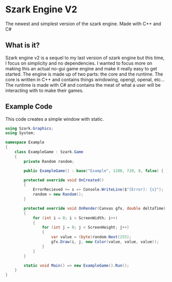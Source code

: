 # Szark Engine V2
The newest and simplest version of the szark engine. Made with C++ and C#

## What is it?
Szark engine v2 is a sequel to my last version of szark engine but this time, I focus on simplicity and no dependencies.
I wanted to focus more on making this an actual no-gui game engine and make it really easy to get started. The engine
is made up of two parts: the core and the runtime. The core is written in C++ and contains things windowing, opengl, openal, etc...
The runtime is made with C# and contains the meat of what a user will be interacting with to make their games.

## Example Code
This code creates a simple window with static.
```c#
using Szark.Graphics;
using System;

namespace Example
{
    class ExampleGame : Szark.Game
    {
        private Random random;

        public ExampleGame() : base("Example", 1280, 720, 8, false) { }

        protected override void OnCreated()
        {
            ErrorRecieved += s => Console.WriteLine($"[Error]: {s}");
            random = new Random();
        }

        protected override void OnRender(Canvas gfx, double deltaTime)
        {
            for (int i = 0; i < ScreenWidth; i++)
            {
                for (int j = 0; j < ScreenHeight; j++)
                {
                    var value = (byte)random.Next(255);
                    gfx.Draw(i, j, new Color(value, value, value));
                }
            }
        }

        static void Main() => new ExampleGame().Run();
    }
}
```
